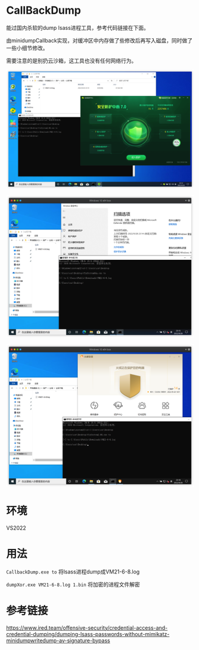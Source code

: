 # CallBackDump
能过国内杀软的dump lsass进程工具，参考代码链接在下面。

由minidumpCallback实现，对缓冲区中内存做了些修改后再写入磁盘，同时做了一些小细节修改。

需要注意的是别扔云沙箱，这工具也没有任何网络行为。

![image-20220928231219634](assets/image-20220928231219634.png)

![image-20220928231615029](assets/image-20220928231615029.png)

![image-20220928231846196](assets/image-20220928231846196.png)

# 环境

VS2022

# 用法

`CallbackDump.exe to` 将lsass进程dump成VM21-6-8.log

`dumpXor.exe VM21-6-8.log 1.bin` 将加密的进程文件解密

# 参考链接

https://www.ired.team/offensive-security/credential-access-and-credential-dumping/dumping-lsass-passwords-without-mimikatz-minidumpwritedump-av-signature-bypass
